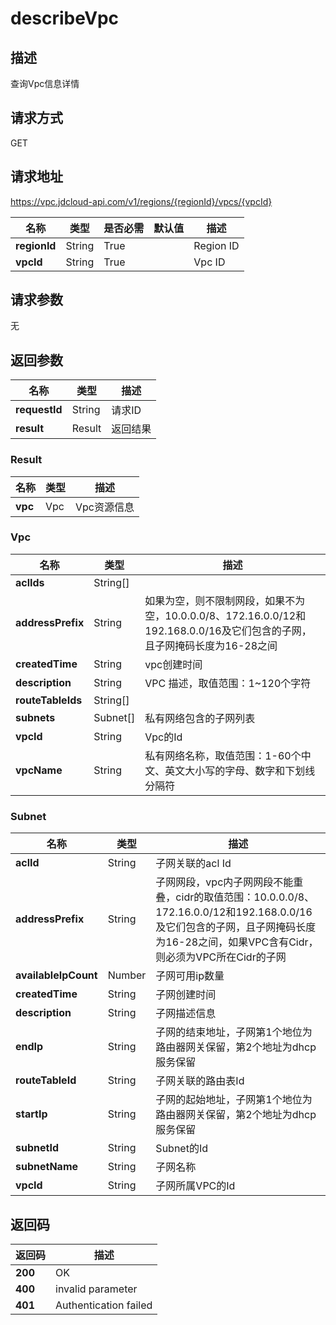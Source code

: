 # describeVpc


## 描述
查询Vpc信息详情

## 请求方式
GET

## 请求地址
https://vpc.jdcloud-api.com/v1/regions/{regionId}/vpcs/{vpcId}

|名称|类型|是否必需|默认值|描述|
|---|---|---|---|---|
|**regionId**|String|True||Region ID|
|**vpcId**|String|True||Vpc ID|

## 请求参数
无


## 返回参数
|名称|类型|描述|
|---|---|---|
|**requestId**|String|请求ID|
|**result**|Result|返回结果|


### <a name="Result">Result</a>
|名称|类型|描述|
|---|---|---|
|**vpc**|Vpc|Vpc资源信息|
### <a name="Vpc">Vpc</a>
|名称|类型|描述|
|---|---|---|
|**aclIds**|String[]||
|**addressPrefix**|String|如果为空，则不限制网段，如果不为空，10.0.0.0/8、172.16.0.0/12和192.168.0.0/16及它们包含的子网，且子网掩码长度为16-28之间|
|**createdTime**|String|vpc创建时间|
|**description**|String|VPC 描述，取值范围：1~120个字符|
|**routeTableIds**|String[]||
|**subnets**|Subnet[]|私有网络包含的子网列表|
|**vpcId**|String|Vpc的Id|
|**vpcName**|String|私有网络名称，取值范围：1-60个中文、英文大小写的字母、数字和下划线分隔符|
### <a name="Subnet">Subnet</a>
|名称|类型|描述|
|---|---|---|
|**aclId**|String|子网关联的acl Id|
|**addressPrefix**|String|子网网段，vpc内子网网段不能重叠，cidr的取值范围：10.0.0.0/8、172.16.0.0/12和192.168.0.0/16及它们包含的子网，且子网掩码长度为16-28之间，如果VPC含有Cidr，则必须为VPC所在Cidr的子网|
|**availableIpCount**|Number|子网可用ip数量|
|**createdTime**|String|子网创建时间|
|**description**|String|子网描述信息|
|**endIp**|String|子网的结束地址，子网第1个地位为路由器网关保留，第2个地址为dhcp服务保留|
|**routeTableId**|String|子网关联的路由表Id|
|**startIp**|String|子网的起始地址，子网第1个地位为路由器网关保留，第2个地址为dhcp服务保留|
|**subnetId**|String|Subnet的Id|
|**subnetName**|String|子网名称|
|**vpcId**|String|子网所属VPC的Id|

## 返回码
|返回码|描述|
|---|---|
|**200**|OK|
|**400**|invalid parameter|
|**401**|Authentication failed|
